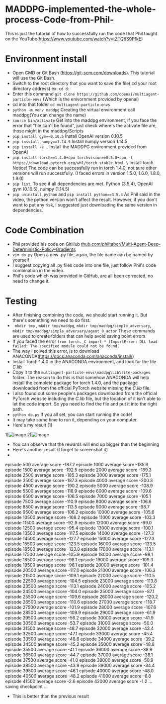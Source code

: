 # MADDPG-implemented-the-whole-process-Code-from-Phil-
This is just the tutorial of how to successfully run the code that Phil taught on the YouTube(https://www.youtube.com/watch?v=tZTQ6S9PfkE)
# Environment install
   - Open CMD or Git Bash (https://git-scm.com/downloads). This tutorial will use the Git Bash. 
   - Switch to the root directory that you want to save the file( cd your root directory address)   ex: `cd d:`
   - Enter this command `git clone https://github.com/openai/multiagent-particle-envs` (Which is the enivornment provided by openai)
   - cd into that folder `cd multiagent-particle-envs`
   - `python -m venv maddpg` Creating the virtual environment call maddpg(You can change the name) 
   - `source bin/activate` Get into the maddpg environment, if you face the error that "file can't be found", just check where's the activate file are, those might in the maddpg/Scripts 
   - `pip install gym==0.10.5` Install OpenAI version 0.10.5
   - `pip insstall numpy==1.14.5` Install numpy version 1.14.5
   - `pip install -e .` Install the MADDPG environment provided from OpenAI
   - `pip install torch==1.4.0+cpu torchvision==0.5.0+cpu -f https://download.pytorch.org/whl/torch_stable.html \`
    Install torch. Notice! The code can be successfully run in torch 1.4.0, not sure other versions will run successfully. (I faced errors in version 1.5.0, 1.6.0, 1.8.0, 1.9.0)
   - `pip list`, To see if all dependencies are met. Python (3.5.4), OpenAI gym (0.10.5), numpy (1.14.5)
   - `pip uninstall python` and `pip install python==3.5.4` As Phil said in the video, the python version won't affect the result. However, if you don't want to put any risk, I suggested just downloading the same version in dependencies.

# Code Combination
- Phil provided his code on GitHub [thub.com/philtabor/Multi-Agent-Deep-Deterministic-Policy-Gradients](https://github.com/philtabor/Multi-Agent-Deep-Deterministic-Policy-Gradients) 
- `vim do.py` Open a new .py file, again, the file name can be named by yourself
- I suggest copying all .py files code into one file, just follow Phil's code combination in the video.
- Phil's code which was provided in GitHub, are all been corrected, no need to change it. 

# Testing
- After finishing combining the code, we should start running it. But there's something we need to do first.
- ` mkdir tmp` , `mkdir tmp/maddpg`, `mkdir tmp/maddpg/simple_adversary`, `mkdir tmp/maddpg/simple_adversary/agent_0_actor` These commands are used to create folders that can help avoid saving point errors. 
- If you faced the error `from torch._C import * (ImportError: DLL load failed: The specified module could not be found.`
- The way I solved this error, is to download ANACONDA(https://docs.anaconda.com/anaconda/install/)
- Install Torch 1.4.0 in the ANACONDA environment, and look for the file  _C.lib_
- Copy it to the `multiagent-particle-envs\maddpg\Lib\site-packages` folder. The reason to do this is that somehow ANACONDA will help install the complete package for torch 1.4.0, and the package downloaded from the official PyTorch website missing the _C.lib_ file.
- I also found out some people's packages downloaded from the official PyTorch website including the _C.lib_ file, but the location of it isn't able to let the code import. So ypu need to find the file and put it into the right path.
- `python do.py` If you all set, you can start running the code!
- It may take some time to run it, depending on your computer.
- Here's my result (1)

1)![image](https://user-images.githubusercontent.com/64890777/202282074-21fa422c-6aad-41d7-ba8e-c829506088f5.png)
2)![image](https://user-images.githubusercontent.com/64890777/202282181-0d8ba99b-c835-4c86-b321-fc07a35a024b.png)
- You can observe that the rewards will end up bigger than the beginning
- Here's another result (I forget to screenshot it)
- 
episode 500 average score -187.2
episode 1000 average score -185.9
episode 1500 average score -192.5
episode 2000 average score -189.3
episode 2500 average score -185.3
episode 3000 average score -175.1
episode 3500 average score -187.3
episode 4000 average score -200.3
episode 4500 average score -190.2
episode 5000 average score -108.9
episode 5500 average score -118.9
episode 6000 average score -109.6
episode 6500 average score -106.5
episode 7000 average score -105.1
episode 7500 average score -110.9
episode 8000 average score -106.6
episode 8500 average score -113.5
episode 9000 average score -98.7
episode 9500 average score -106.2
episode 10000 average score -105.6
episode 10500 average score -108.2
episode 11000 average score -103.3
episode 11500 average score -92.9
episode 12000 average score -99.0
episode 12500 average score -95.4
episode 13000 average score -100.1
episode 13500 average score -117.5
episode 14000 average score -127.3
episode 14500 average score -127.7
episode 15000 average score -127.3
episode 15500 average score -123.5
episode 16000 average score -133.5
episode 16500 average score -123.8
episode 17000 average score -113.1
episode 17500 average score -105.9
episode 18000 average score -98.1
episode 18500 average score -98.1
episode 19000 average score -109.3
episode 19500 average score -96.1
episode 20000 average score -101.4
episode 20500 average score -117.0
episode 21000 average score -106.3
episode 21500 average score -109.1
episode 22000 average score -110.5
episode 22500 average score -104.5
episode 23000 average score -113.8
episode 23500 average score -113.1
episode 24000 average score -105.2
episode 24500 average score -104.0
episode 25000 average score -87.1
episode 25500 average score -109.6
episode 26000 average score -120.2
episode 26500 average score -110.6
episode 27000 average score -118.7
episode 27500 average score -101.9
episode 28000 average score -107.6
episode 28500 average score -109.9
episode 29000 average score -61.9
episode 29500 average score -56.2
episode 30000 average score -41.9
episode 30500 average score -53.7
episode 31000 average score -50.0
episode 31500 average score -48.7
episode 32000 average score -43.4
episode 32500 average score -47.1
episode 33000 average score -45.4
episode 33500 average score -48.8
episode 34000 average score -39.2
episode 34500 average score -45.2
episode 35000 average score -48.8
episode 35500 average score -41.1
episode 36000 average score -38.9
episode 36500 average score -44.7
episode 37000 average score -38.1
episode 37500 average score -41.0
episode 38000 average score -50.9
episode 38500 average score -43.9
episode 39000 average score -34.4
episode 39500 average score -46.1
episode 40000 average score -48.0
episode 40500 average score -48.2
episode 41000 average score -6.8
episode 41500 average score -2.6
episode 42000 average score -1.2
... saving checkpoint ...

- This is better than the previous result

